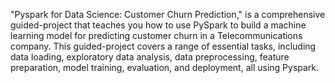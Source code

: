  "Pyspark for Data Science: Customer Churn Prediction," is a comprehensive guided-project that teaches you how to use PySpark to build a machine learning model for predicting customer churn in a Telecommunications company. This guided-project covers a range of essential tasks, including data loading, exploratory data analysis, data preprocessing, feature preparation, model training, evaluation, and deployment, all using Pyspark.
